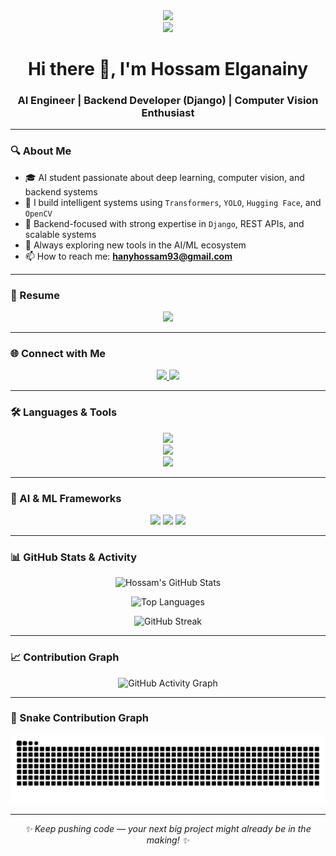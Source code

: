 <!-- Profile README for Hossam Elganainy -->
<div align="center">
  <img height="150" src="https://media.giphy.com/media/M9gbBd9nbDrOTu1Mqx/giphy.gif" />
</div>

<div align="center">
  <img src="https://visitor-badge.laobi.icu/badge?page_id=Hossam-elganainy.Hossam-elganainy" />
</div>

<h1 align="center">Hi there 👋, I'm Hossam Elganainy</h1>
<h3 align="center">AI Engineer | Backend Developer (Django) | Computer Vision Enthusiast</h3>

---

### 🔍 About Me

- 🎓 AI student passionate about deep learning, computer vision, and backend systems  
- 🧠 I build intelligent systems using `Transformers`, `YOLO`, `Hugging Face`, and `OpenCV`  
- 💼 Backend-focused with strong expertise in `Django`, REST APIs, and scalable systems  
- 🚀 Always exploring new tools in the AI/ML ecosystem  
- 📫 How to reach me: **hanyhossam93@gmail.com**  

---

### 💼 Resume

<div align="center">
  <a href="https://github.com/Hossam-elganainy/Hossam-elganainy/raw/main/Hossam_Elganainy.pdf" target="_blank">
    <img src="https://img.shields.io/static/v1?message=View+My+Resume&logo=Adobe+Acrobat+Reader&label=&color=EC1C24&logoColor=white&labelColor=&style=for-the-badge" height="30" />
  </a>
</div>

---

### 🌐 Connect with Me

<p align="center">
  <a href="https://www.linkedin.com/in/hossam-elganainy-152794246/" target="_blank">
    <img src="https://img.shields.io/badge/LinkedIn-blue?style=for-the-badge&logo=linkedin&logoColor=white" />
  </a>
  <a href="https://hossam-elganainy.github.io/" target="_blank">
    <img src="https://img.shields.io/badge/Portfolio-12100E?style=for-the-badge&logo=githubpages&logoColor=white" />
  </a>
</p>

---

### 🛠️ Languages & Tools

<p align="center">
  <img src="https://skillicons.dev/icons?i=python,django,fastapi,postman,git,github,linux,vscode,html,css,js" /><br/>
  <img src="https://skillicons.dev/icons?i=tensorflow,pytorch,opencv,anaconda,selenium" /><br/>
  <img src="https://skillicons.dev/icons?i=postgres,mysql,sqlite,nginx,docker" />
</p>

---

### 🧠 AI & ML Frameworks

<p align="center">
  <img src="https://img.shields.io/badge/HuggingFace-transformers-yellow?style=for-the-badge&logo=huggingface&logoColor=black" />
  <img src="https://img.shields.io/badge/YOLOv5-vision-green?style=for-the-badge&logo=openCV&logoColor=white" />
  <img src="https://img.shields.io/badge/Computer%20Vision-OpenCV-blue?style=for-the-badge&logo=opencv&logoColor=white" />
</p>

---

### 📊 GitHub Stats & Activity

<p align="center">
  <!-- ✅ Using your personal deployed stats API -->
  <img src="https://github-readme-stats-hossam-nine.vercel.app/api?username=Hossam-elganainy&show_icons=true&theme=tokyonight&count_private=true&include_all_commits=true&hide_border=true" alt="Hossam's GitHub Stats" />
</p>

<p align="center">
  <img src="https://github-readme-stats-hossam-nine.vercel.app/api/top-langs/?username=Hossam-elganainy&layout=compact&theme=tokyonight&langs_count=8&hide_border=true" alt="Top Languages" />
</p>

<p align="center">
  <img src="https://streak-stats.demolab.com?user=Hossam-elganainy&theme=tokyonight&hide_border=false&border_radius=5" alt="GitHub Streak" />
</p>

---

### 📈 Contribution Graph

<p align="center">
  <img src="https://github-readme-activity-graph.vercel.app/graph?username=Hossam-elganainy&theme=tokyo-night&hide_border=true&area=true" alt="GitHub Activity Graph" />
</p>

---

### 🐍 Snake Contribution Graph

<p align="center">
  <img src="https://raw.githubusercontent.com/Hossam-elganainy/Hossam-elganainy/output/snake.svg" alt="Snake animation" />
</p>

---

<div align="center">
  <i>✨ Keep pushing code — your next big project might already be in the making! ✨</i>
</div>

